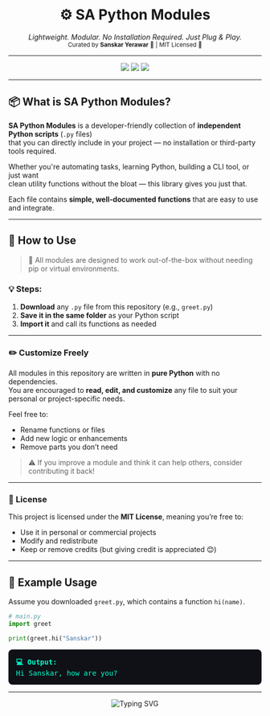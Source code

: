 <h1 align="center">⚙️ SA Python Modules</h1>
<p align="center">
  <i>Lightweight. Modular. No Installation Required. Just Plug & Play.</i><br>
  <sub>Curated by <b>Sanskar Yerawar</b> 🧠 | MIT Licensed 📜</sub>
</p>

---

<p align="center">
  <img src="https://img.shields.io/badge/Python-3.6+-green.svg" />
  <img src="https://img.shields.io/badge/License-MIT-blue.svg" />
  <img src="https://img.shields.io/github/last-commit/yourusername/sa-python-modules" />
</p>

---

## 📦 What is SA Python Modules?

**SA Python Modules** is a developer-friendly collection of **independent Python scripts** (`.py` files)  
that you can directly include in your project — no installation or third-party tools required.

Whether you're automating tasks, learning Python, building a CLI tool, or just want  
clean utility functions without the bloat — this library gives you just that.

Each file contains **simple, well-documented functions** that are easy to use and integrate.

---

## 🔧 How to Use

> 📁 All modules are designed to work out-of-the-box without needing pip or virtual environments.

### 💡 Steps:

1. **Download** any `.py` file from this repository (e.g., `greet.py`)
2. **Save it in the same folder** as your Python script
3. **Import it** and call its functions as needed

---

### ✏️ Customize Freely

All modules in this repository are written in **pure Python** with no dependencies.  
You are encouraged to **read, edit, and customize** any file to suit your personal or project-specific needs.

Feel free to:
- Rename functions or files  
- Add new logic or enhancements  
- Remove parts you don’t need

> ⚠️ If you improve a module and think it can help others, consider contributing it back!

---

### 📜 License

This project is licensed under the **MIT License**, meaning you’re free to:

- Use it in personal or commercial projects  
- Modify and redistribute  
- Keep or remove credits (but giving credit is appreciated 😊)

---

## 🧪 Example Usage

Assume you downloaded `greet.py`, which contains a function `hi(name)`.

```python
# main.py
import greet

print(greet.hi("Sanskar"))
```

<div style="background-color:#0f1117;padding:15px;border-radius:8px;margin-top:10px;color:#00ffcc;font-family:monospace;">
<b>💻 Output:</b><br>
Hi Sanskar, how are you?
</div>

---

<!-- ⚡ Animated Footer -->
<p align="center">
  <img src="https://readme-typing-svg.herokuapp.com?font=Fira+Code&weight=500&size=20&duration=3000&pause=1000&center=true&vCenter=true&width=300&lines=Made+with+❤️+by+Sanskar+Yerawar" alt="Typing SVG" />
</p>
